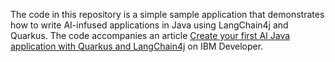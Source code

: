The code in this repository is a simple sample application that demonstrates how to write AI-infused applications in Java using LangChain4j and Quarkus.
The code accompanies an article [Create your first AI Java application with Quarkus and LangChain4j](https://developer.ibm.com/tutorials/create-ai-java-app-quarkus-langchain/) on IBM Developer.

